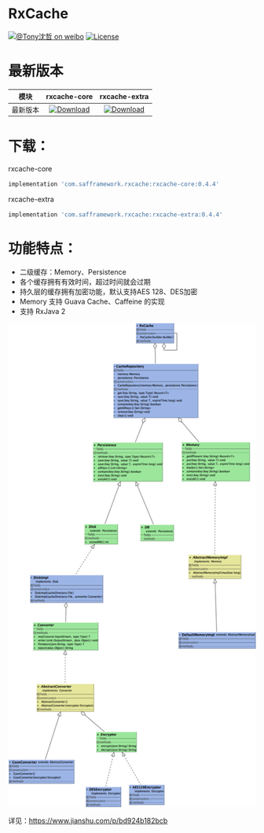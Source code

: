 # RxCache

[![@Tony沈哲 on weibo](https://img.shields.io/badge/weibo-%40Tony%E6%B2%88%E5%93%B2-blue.svg)](http://www.weibo.com/fengzhizi715)
[![License](https://img.shields.io/badge/license-Apache%202-lightgrey.svg)](https://www.apache.org/licenses/LICENSE-2.0.html)


# 最新版本

模块|rxcache-core|rxcache-extra
---|:-------------:|:-------------:
最新版本|[ ![Download](https://api.bintray.com/packages/fengzhizi715/maven/rxcache-core/images/download.svg) ](https://bintray.com/fengzhizi715/maven/rxcache-core/_latestVersion)|[ ![Download](https://api.bintray.com/packages/fengzhizi715/maven/rxcache-extra/images/download.svg) ](https://bintray.com/fengzhizi715/maven/rxcache-extra/_latestVersion)

# 下载：

rxcache-core

```groovy
implementation 'com.safframework.rxcache:rxcache-core:0.4.4'
```

rxcache-extra

```groovy
implementation 'com.safframework.rxcache:rxcache-extra:0.4.4'
```



# 功能特点：

* 二级缓存：Memory、Persistence
* 各个缓存拥有有效时间，超过时间就会过期
* 持久层的缓存拥有加密功能，默认支持AES 128、DES加密
* Memory 支持 Guava Cache、Caffeine 的实现
* 支持 RxJava 2


![](images/rxcache_uml.png)


详见：https://www.jianshu.com/p/bd924b182bcb